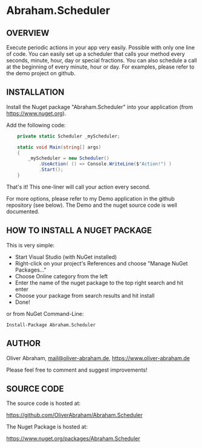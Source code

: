 # Abraham.Scheduler

## OVERVIEW

Execute periodic actions in your app very easily.
Possible with only one line of code.
You can easily set up a scheduler that calls your method every seconds, minute, hour, day or special fractions.
You can also schedule a call at the beginning of every minute, hour or day.
For examples, please refer to the demo project on github.




## INSTALLATION

Install the Nuget package "Abraham.Scheduler" into your application (from https://www.nuget.org).

Add the following code:
```C#
    private static Scheduler _myScheduler;

    static void Main(string[] args)
    {
        _myScheduler = new Scheduler()
            .UseAction( () => Console.WriteLine($"Action!") )
            .Start();
    }
```


That's it!
This one-liner will call your action every second.

For more options, please refer to my Demo application in the github repository (see below).
The Demo and the nuget source code is well documented.



## HOW TO INSTALL A NUGET PACKAGE
This is very simple:
- Start Visual Studio (with NuGet installed) 
- Right-click on your project's References and choose "Manage NuGet Packages..."
- Choose Online category from the left
- Enter the name of the nuget package to the top right search and hit enter
- Choose your package from search results and hit install
- Done!


or from NuGet Command-Line:

    Install-Package Abraham.Scheduler





## AUTHOR

Oliver Abraham, mail@oliver-abraham.de, https://www.oliver-abraham.de

Please feel free to comment and suggest improvements!



## SOURCE CODE

The source code is hosted at:

https://github.com/OliverAbraham/Abraham.Scheduler

The Nuget Package is hosted at: 

https://www.nuget.org/packages/Abraham.Scheduler
